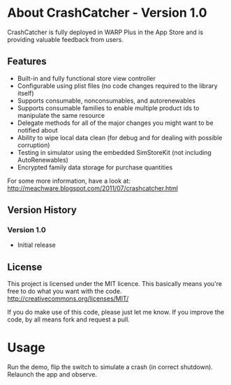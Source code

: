 # About CrashCatcher - Version 1.0

CrashCatcher is fully deployed in WARP Plus in the App Store and is providing valuable feedback from users.

## Features
* Built-in and fully functional store view controller
* Configurable using plist files (no code changes required to the library itself)
* Supports consumable, nonconsumables, and autorenewables
* Supports consumable families to enable multiple product ids to manipulate the same resource
* Delegate methods for all of the major changes you might want to be notified about
* Ability to wipe local data clean (for debug and for dealing with possible corruption)
* Testing in simulator using the embedded SimStoreKit (not including AutoRenewables)
* Encrypted family data storage for purchase quantities

For some more information, have a look at:
http://meachware.blogspot.com/2011/07/crashcatcher.html

## Version History
### Version 1.0
* Initial release

## License

This project is licensed under the MIT licence. This basically means you're free to do what you want with the code.
http://creativecommons.org/licenses/MIT/

If you do make use of this code, please just let me know. If you improve the code, by all means fork and request a pull.


# Usage
Run the demo, flip the switch to simulate a crash (in correct shutdown). Relaunch the app and observe.
